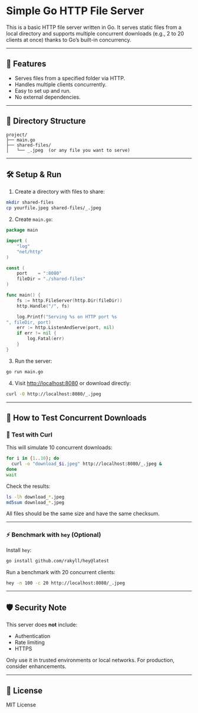 # Simple Go HTTP File Server

This is a basic HTTP file server written in Go. It serves static files from a local directory and supports multiple concurrent downloads (e.g., 2 to 20 clients at once) thanks to Go’s built-in concurrency.

---

## 🚀 Features

- Serves files from a specified folder via HTTP.
- Handles multiple clients concurrently.
- Easy to set up and run.
- No external dependencies.

---

## 📁 Directory Structure

```
project/
├── main.go
├── shared-files/
│   └── _.jpeg  (or any file you want to serve)
```

---

## 🛠️ Setup & Run

1. Create a directory with files to share:

```bash
mkdir shared-files
cp yourfile.jpeg shared-files/_.jpeg
```

2. Create `main.go`:

```go
package main

import (
    "log"
    "net/http"
)

const (
    port    = ":8080"
    fileDir = "./shared-files"
)

func main() {
    fs := http.FileServer(http.Dir(fileDir))
    http.Handle("/", fs)

    log.Printf("Serving %s on HTTP port %s
", fileDir, port)
    err := http.ListenAndServe(port, nil)
    if err != nil {
        log.Fatal(err)
    }
}
```

3. Run the server:

```bash
go run main.go
```

4. Visit [http://localhost:8080](http://localhost:8080) or download directly:

```bash
curl -O http://localhost:8080/_.jpeg
```

---

## 🧪 How to Test Concurrent Downloads

### 🔁 Test with Curl

This will simulate 10 concurrent downloads:

```bash
for i in {1..10}; do
  curl -o "download_$i.jpeg" http://localhost:8080/_.jpeg &
done
wait
```

Check the results:

```bash
ls -lh download_*.jpeg
md5sum download_*.jpeg
```

All files should be the same size and have the same checksum.

---

### ⚡ Benchmark with `hey` (Optional)

Install `hey`:

```bash
go install github.com/rakyll/hey@latest
```

Run a benchmark with 20 concurrent clients:

```bash
hey -n 100 -c 20 http://localhost:8080/_.jpeg
```

---

## 🛡️ Security Note

This server does **not** include:

- Authentication
- Rate limiting
- HTTPS

Only use it in trusted environments or local networks. For production, consider enhancements.

---

## 📄 License

MIT License
